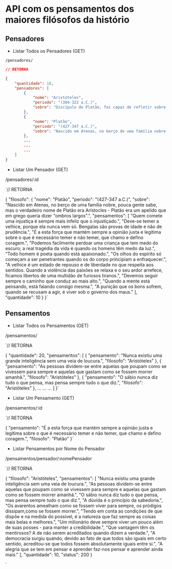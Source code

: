 # API com os pensamentos dos maiores filósofos da histório

## Pensadores

- Listar Todos os Pensadores (GET)

`/pensadores/`

``` json
// RETORNA

{
    "quantidade": 10,
    "pensadores": [
        {
            "nome": "Aristóteles",
            "periodo": "(384-322 a.C.)",
            "sobre": "Discípulo de Platão, foi capaz de refletir sobre uma vasta gama de temas que vão desde a geometria passando pela ética, pela poesia até chegar à medicina. Aos 17 anos, Aristóteles se inscreveu na Academia do mestre, em Atenas, e rapidamente virou seu pupilo."
        },
        {
            "nome": "Platão",
            "periodo": "(427-347 a.C.)",
            "sobre": "Nascido em Atenas, no berço de uma família nobre, pouca gente sabe, mas o verdadeiro nome de Platão era Arístocles - Platão era um apelido que em grego queria dizer \"ombros largos\"."
        },
        ...
        ...
        ...
    ]
}
```

- Listar Um Pensador (GET)

/pensadores/:id

`// RETORNA

{
    "filosofo": {
        "nome": "Platão",
        "periodo": "(427-347 a.C.)",
        "sobre": "Nascido em Atenas, no berço de uma família nobre, pouca gente sabe, mas o verdadeiro nome de Platão era Arístocles - Platão era um apelido que em grego queria dizer \"ombros largos\".",
        "pensamentos": [
            "Quem comete uma injustiça é sempre mais infeliz que o injustiçado.",
            "Deve-se temer a velhice, porque ela nunca vem só. Bengalas são provas de idade e não de prudência.",
            "É a esta força que mantém sempre a opinião justa e legítima sobre o que é necessário temer e não temer, que chamo e defino coragem.",
            "Podemos facilmente perdoar uma criança que tem medo do escuro; a real tragédia da vida é quando os homens têm medo da luz.",
            "Todo homem é poeta quando está apaixonado.",
            "Os olhos do espírito só começam a ser penetrantes quando os do corpo principiam a enfraquecer.",
            "A velhice é um estado de repouso e de liberdade no que respeita aos sentidos. Quando a violência das paixões se relaxa e o seu ardor arrefece, ficamos libertos de uma multidão de furiosos tiranos.",
            "Devemos seguir sempre o caminho que conduz ao mais alto.",
            "Quando a mente está pensando, está falando consigo mesma.",
            "A punição que os bons sofrem, quando se recusam a agir, é viver sob o governo dos maus."
        ],
        "quantidade": 10
    }
}`

## Pensamentos

- Listar Todos os Pensamentos (GET)

/pensamentos/

`// RETORNA

{
    "quantidade": 20,
    "pensamentos": [
        {
            "pensamento": "Nunca existiu uma grande inteligência sem uma veia de loucura.",
            "filosofo": "Aristóteles"
        },
        {
            "pensamento": "As pessoas dividem-se entre aquelas que poupam como se vivessem para sempre e aquelas que gastam como se fossem morrer amanhã.",
            "filosofo": "Aristóteles"
        },
        {
            "pensamento": "O sábio nunca diz tudo o que pensa, mas pensa sempre tudo o que diz.",
            "filosofo": "Aristóteles"
        },
        ...
        ...
        ...
    ]
}`

- Listar Um Pensamento (GET)

/pensamentos/:id

`// RETORNA

{
    "pensamento": "É a esta força que mantém sempre a opinião justa e legítima sobre o que é necessário temer e não temer, que chamo e defino coragem.",
    "filosofo": "Platão"
}`

- Listar Pensamentos por Nome do Pensador

/pensamentos/pensador/:nomePensador

`// RETORNA

{
    "filosofo": "Aristóteles",
    "pensamentos": [
        "Nunca existiu uma grande inteligência sem uma veia de loucura.",
        "As pessoas dividem-se entre aquelas que poupam como se vivessem para sempre e aquelas que gastam como se fossem morrer amanhã.",
        "O sábio nunca diz tudo o que pensa, mas pensa sempre tudo o que diz.",
        "A dúvida é o princípio da sabedoria.",
        "Os avarentos amealham como se fossem viver para sempre, os pródigos dissipam,como se fossem morrer.",
        "Tendo em conta as condições de que dispõe e na medida do possível, é a natureza que faz sempre as coisas mais belas e melhores.",
        "Um milionário deve sempre viver um pouco além de suas posses - para manter a credibilidade.",
        "Que vantagem têm os mentirosos? A de não serem acreditados quando dizem a verdade.",
        "A democracia surgiu quando, devido ao fato de que todos são iguais em certo sentido, acreditou-se que todos fossem absolutamente iguais entre si.",
        "A alegria que se tem em pensar e aprender faz-nos pensar e aprender ainda mais."
    ],
    "quantidade": 10,
    "status": 200
}

`
